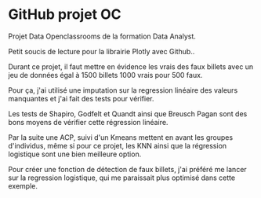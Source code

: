 # GitHub projet OC
 Projet Data Openclassrooms de la formation Data Analyst.

Petit soucis de lecture pour la librairie Plotly avec Github..

Durant ce projet, il faut mettre en évidence les vrais des faux billets avec un jeu de données égal à 1500 billets 1000 vrais pour 500 faux.

Pour ça, j'ai utilisé une imputation sur la regression linéaire des valeurs manquantes et j'ai fait des tests pour vérifier.

Les tests de Shapiro, Godfelt et Quandt ainsi que Breusch Pagan sont des bons moyens de vérifier cette régression linéaire.

Par la suite une ACP, suivi d'un Kmeans mettent en avant les groupes d'individus, même si pour ce projet, les KNN ainsi que la régression logistique sont une bien meilleure option.

Pour créer une fonction de détection de faux billets, j'ai préféré me lancer sur la regression logistique, qui me paraissait plus optimisé dans cette exemple.
